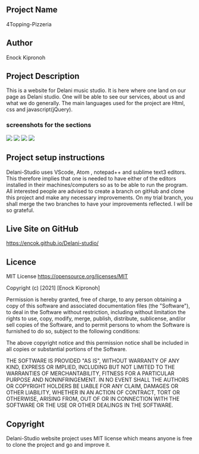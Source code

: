  ## Project Name
4Topping-Pizzeria
## Author
Enock Kipronoh
## Project Description
This is a website for Delani music studio. It is here where one land on our page as Delani studio. One will be able to see our services, about us and what we do generally.
The main languages used for the project are Html, css and javascript(jQuery).
### screenshots for the sections
<img src="images/scrn4.png">
<img src="images/scrn3.png">
<img src="images/scrn2.png">
<img src="images/scrn1.png">


## Project setup instructions
Delani-Studio uses VScode, Atom , notepad++ and sublime text3 editors. This therefore implies that one is needed to have either of the editors installed in their machines/computers so as to be able to run the program.
All interested people are advised to create a branch on gitHub and clone this project and make any necessary improvements. On my trial branch, you shall merge the two branches to have your improvements reflected. I will be so grateful.
## Live Site on GitHub
https://encok.github.io/Delani-studio/
## Licence
MIT License
https://opensource.org/licenses/MIT

Copyright (c) [2021] [Enock Kipronoh]

Permission is hereby granted, free of charge, to any person obtaining a copy
of this software and associated documentation files (the "Software"), to deal
in the Software without restriction, including without limitation the rights
to use, copy, modify, merge, publish, distribute, sublicense, and/or sell
copies of the Software, and to permit persons to whom the Software is
furnished to do so, subject to the following conditions:

The above copyright notice and this permission notice shall be included in all
copies or substantial portions of the Software.

THE SOFTWARE IS PROVIDED "AS IS", WITHOUT WARRANTY OF ANY KIND, EXPRESS OR
IMPLIED, INCLUDING BUT NOT LIMITED TO THE WARRANTIES OF MERCHANTABILITY,
FITNESS FOR A PARTICULAR PURPOSE AND NONINFRINGEMENT. IN NO EVENT SHALL THE
AUTHORS OR COPYRIGHT HOLDERS BE LIABLE FOR ANY CLAIM, DAMAGES OR OTHER
LIABILITY, WHETHER IN AN ACTION OF CONTRACT, TORT OR OTHERWISE, ARISING FROM,
OUT OF OR IN CONNECTION WITH THE SOFTWARE OR THE USE OR OTHER DEALINGS IN THE
SOFTWARE.
## Copyright 
Delani-Studio website project uses MIT license which means anyone is free to clone the project and go and improve it.
